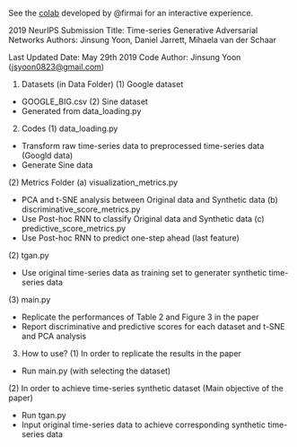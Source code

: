 See the [colab](https://colab.research.google.com/drive/1aenzDNjZjRHdR9YO1iPBTrzoTrqYaHtQ?usp=sharing) developed by @firmai for an interactive experience.  


2019 NeurIPS Submission
Title: Time-series Generative Adversarial Networks
Authors: Jinsung Yoon, Daniel Jarrett, Mihaela van der Schaar

Last Updated Date: May 29th 2019
Code Author: Jinsung Yoon (jsyoon0823@gmail.com)

1. Datasets (in Data Folder)
(1) Google dataset
- GOOGLE_BIG.csv
(2) Sine dataset
- Generated from data_loading.py 

2. Codes
(1) data_loading.py
- Transform raw time-series data to preprocessed time-series data (Googld data)
- Generate Sine data

(2) Metrics Folder
  (a) visualization_metrics.py
  - PCA and t-SNE analysis between Original data and Synthetic data
  (b) discriminative_score_metrics.py
  - Use Post-hoc RNN to classify Original data and Synthetic data
  (c) predictive_score_metrics.py
  - Use Post-hoc RNN to predict one-step ahead (last feature)

(2) tgan.py
- Use original time-series data as training set to generater synthetic time-series data

(3) main.py
- Replicate the performances of Table 2 and Figure 3 in the paper
- Report discriminative and predictive scores for each dataset and t-SNE and PCA analysis

3. How to use?
(1) In order to replicate the results in the paper
- Run main.py (with selecting the dataset)

(2) In order to achieve time-series synthetic dataset (Main objective of the paper)
- Run tgan.py
- Input original time-series data to achieve corresponding synthetic time-series data
